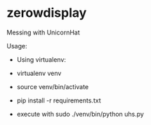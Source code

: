 # zerowdisplay

Messing with UnicornHat

Usage:

- Using virtualenv:

- virtualenv venv
- source venv/bin/activate
- pip install -r requirements.txt
- execute with sudo ./venv/bin/python uhs.py
